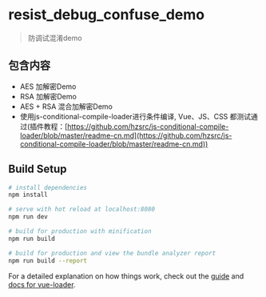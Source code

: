 # resist_debug_confuse_demo

> 防调试混淆demo

## 包含内容
- AES 加解密Demo
- RSA 加解密Demo
- AES + RSA 混合加解密Demo
- 使用js-conditional-compile-loader进行条件编译, Vue、JS、CSS 都测试通过(插件教程：[https://github.com/hzsrc/js-conditional-compile-loader/blob/master/readme-cn.md](https://github.com/hzsrc/js-conditional-compile-loader/blob/master/readme-cn.md))

## Build Setup

``` bash
# install dependencies
npm install

# serve with hot reload at localhost:8080
npm run dev

# build for production with minification
npm run build

# build for production and view the bundle analyzer report
npm run build --report
```

For a detailed explanation on how things work, check out the [guide](http://vuejs-templates.github.io/webpack/) and [docs for vue-loader](http://vuejs.github.io/vue-loader).
